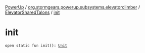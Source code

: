 [PowerUp](../../index.md) / [org.stormgears.powerup.subsystems.elevatorclimber](../index.md) / [ElevatorSharedTalons](index.md) / [init](./init.md)

# init

`open static fun init(): `[`Unit`](https://kotlinlang.org/api/latest/jvm/stdlib/kotlin/-unit/index.html)